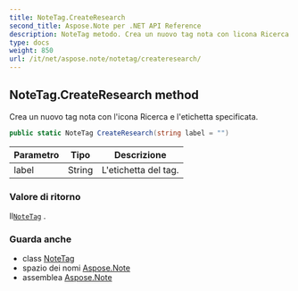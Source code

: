 ```yaml
---
title: NoteTag.CreateResearch
second_title: Aspose.Note per .NET API Reference
description: NoteTag metodo. Crea un nuovo tag nota con licona Ricerca e letichetta specificata.
type: docs
weight: 850
url: /it/net/aspose.note/notetag/createresearch/
---
```

## NoteTag.CreateResearch method

Crea un nuovo tag nota con l'icona Ricerca e l'etichetta specificata.

```csharp
public static NoteTag CreateResearch(string label = "")
```

| Parametro | Tipo | Descrizione |
| --- | --- | --- |
| label | String | L'etichetta del tag. |

### Valore di ritorno

Il[`NoteTag`](../) .

### Guarda anche

* class [NoteTag](../)
* spazio dei nomi [Aspose.Note](../../notetag/)
* assemblea [Aspose.Note](../../../)


